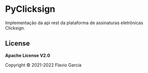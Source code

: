 # PyClicksign

Implementação da api rest da plataforma de assinaturas  eletrônicas Clicksign.

## License

**Apache License V2.0**

Copyright © 2021-2022 Flavio Garcia
